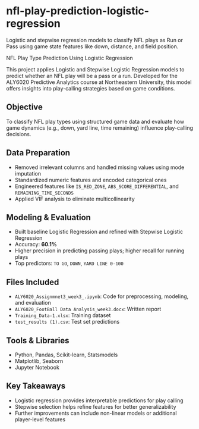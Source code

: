 # nfl-play-prediction-logistic-regression
Logistic and stepwise regression models to classify NFL plays as Run or Pass using game state features like down, distance, and field position.

 NFL Play Type Prediction Using Logistic Regression

This project applies Logistic and Stepwise Logistic Regression models to predict whether an NFL play will be a pass or a run. Developed for the ALY6020 Predictive Analytics course at Northeastern University, this model offers insights into play-calling strategies based on game conditions.

##  Objective
To classify NFL play types using structured game data and evaluate how game dynamics (e.g., down, yard line, time remaining) influence play-calling decisions.

##  Data Preparation
- Removed irrelevant columns and handled missing values using mode imputation
- Standardized numeric features and encoded categorical ones
- Engineered features like `IS_RED_ZONE`, `ABS_SCORE_DIFFERENTIAL`, and `REMAINING_TIME_SECONDS`
- Applied VIF analysis to eliminate multicollinearity

##  Modeling & Evaluation
- Built baseline Logistic Regression and refined with Stepwise Logistic Regression
- Accuracy: **60.1%**
- Higher precision in predicting passing plays; higher recall for running plays
- Top predictors: `TO GO`, `DOWN`, `YARD LINE 0-100`

##  Files Included
- `ALY6020_Assignmnet3_week3_.ipynb`: Code for preprocessing, modeling, and evaluation
- `ALY6020_FootBall Data Analysis_week3.docx`: Written report
- `Training_Data-1.xlsx`: Training dataset
- `test_results (1).csv`: Test set predictions

##  Tools & Libraries
- Python, Pandas, Scikit-learn, Statsmodels
- Matplotlib, Seaborn
- Jupyter Notebook

##  Key Takeaways
- Logistic regression provides interpretable predictions for play calling
- Stepwise selection helps refine features for better generalizability
- Further improvements can include non-linear models or additional player-level features
